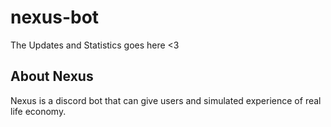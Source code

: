 # nexus-bot
The Updates and Statistics goes here &lt;3

## About Nexus
Nexus is a discord bot that can give users and simulated experience of real life economy.
